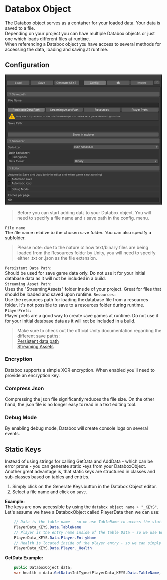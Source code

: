 # Databox Object  

The Databox object serves as a container for your loaded data. Your data is saved to a file.  
Depending on your project you can have multiple Databox objects or just one which loads different files at runtime.  
When referencing a Databox object you have access to several methods for accessing the data, loading and saving at runtime.  

## Configuration

![configuration](img/configuration.png)  
> Before you can start adding data to your Databox object. You will need to specify a file name and a save path in the config. menu.  

``File name``  
The file name relative to the chosen save folder. You can also specify a subfolder.  

> Please note: due to the nature of how text/binary files are being loaded from the Resources folder by Unity, you will need to specify either .txt or .json as the file extension.
  
``Persistent Data Path:``  
Should be used for save game data only. Do not use it for your initial database data as it will not be included in a build.  
``Streaming Asset Path:``  
Uses the "StreamingAssets" folder inside of your project. Great for files that should be loaded and saved upon runtime.
``Resources:``  
Use the resources path for loading the database file from a resources folder. It's not possible to save to a resources folder during runtime.
``PlayerPrefs:``  
Player prefs are a good way to create save games at runtime. Do not use it for your initial database data as it will not be included in a build.

> Make sure to check out the official Unity documentation regarding the different save paths:  
[Persistent data path](https://docs.unity3d.com/ScriptReference/Application-persistentDataPath.html)  
[Streaming Assets](https://docs.unity3d.com/ScriptReference/Application-streamingAssetsPath.html)  
  
### Encryption  
Databox supports a simple XOR encryption. When enabled you'll need to provide an encryption key.  

### Compress Json  
Compressing the json file significantly reduces the file size. On the other hand, the json file is no longer easy to read in a text editing tool.

### Debug Mode  
By enabling debug mode, Databox will create console logs on several events.


## Static Keys
Instead of using strings for calling GetData and AddData - which can be error prone - you can generate static keys from your DataboxObject. Another great advantage is, that static keys are structured in classes and sub-classes based on tables and entries.
  
1. Simply click on the Generate Keys button in the Databox Object editor.  
2. Select a file name and click on save.  

**Example:**  
The keys are now accessible by using the `databox object name + "_KEYS"`. Let's assume we have a DataboxObject called PlayerData then we can use:  
```csharp
    // Data is the table name - so we use TableName to access the static key
    PlayerData_KEYS.Data.TableName
    // Player is the entry name inside of the table Data - so we use EntryName to access the static key 
    PlayerData_KEYS.Data.Player.EntryName   
    // Health is located inside of the player entry - so we can simply use the _Health key.
    PlayerData_KEYS.Data.Player._Health
```  
**GetData Example:**  
```csharp
    public DataboxObject data;
    var health = data.GetData<IntType>(PlayerData_KEYS.Data.TableName, PlayerData_KEYS.Data.Player.EntryName, PlayerData_KEYS.Data.Player._Health);
```
